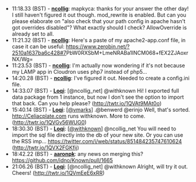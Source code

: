 * <a id="11:18.33">11:18.33 (BST)</a> - __[ncollig](https://github.com/ncollig)__: mapkyca: thanks for your answer the other day! I still haven't figured it out though. mod_rewrite is enabled. But can you please elaborate on "also check that your path config in apache hasn't got overrides disabled"? What exactly should I check? AllowOverride is already set to all.
* <a id="11:21.32">11:21.32 (BST)</a> - __[ncollig](https://github.com/ncollig)__: Here's a paste of my apache2-app.conf file, in case it can be useful: https://www.zerobin.net/?2510a1637ba6c428<a href="https://github.com/idno/Known/issues/7">#7</a>PbW0RXSbM+LmeNRABa1INCM068+fEX2ZJAoxrNX/Wg=
* <a id="11:23.53">11:23.53 (BST)</a> - __[ncollig](https://github.com/ncollig)__: I'm actually now wondering if it's not because my LAMP app in Cloudron uses php7 instead of php5...
* <a id="14:20.28">14:20.28 (BST)</a> - __[ncollig](https://github.com/ncollig)__: I've figured it out. Needed to create a config.ini file.
* <a id="14:33.07">14:33.07 (BST)</a> - __[Loqi](https://github.com/Loqi)__: [@ncollig_net] @withknown Hi! I exported full data package from 1 instance, but now I don't see the option to import that back. Can you help please? (http://twtr.io/1QVAt9MAt0o)
* <a id="15:40.14">15:40.14 (BST)</a> - __[Loqi](https://github.com/Loqi)__: [<a href="https://twitter.com/vmarks">@vmarks</a>] .@benwerd @erinjo Well, that's sorted. http://Celiacplate.com runs withknown. More to come. (http://twtr.io/1QVGv56WUG0)
* <a id="18:30.30">18:30.30 (BST)</a> - __[Loqi](https://github.com/Loqi)__: [<a href="https://twitter.com/withknown">@withknown</a>] @ncollig_net You will need to import the sql file directly into the db of your new site. Or you can use the RSS imp… https://twitter.com/i/web/status/851484235747610624 (http://twtr.io/1QVX2FGKfij)
* <a id="18:42.22">18:42.22 (BST)</a> - __[aaronpk](https://github.com/aaronpk)__: any news on merging this? https://github.com/idno/Known/pull/1665
* <a id="21:06.26">21:06.26 (BST)</a> - __[Loqi](https://github.com/Loqi)__: [@ncollig_net] @withknown Alright, will try it out. Cheers! (http://twtr.io/1QVmEeE6xRR)
